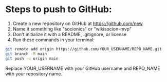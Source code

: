 # Steps to push to GitHub:

1. Create a new repository on GitHub at https://github.com/new
2. Name it something like "socionics" or "wikisocion-mvp"
3. Don't initialize it with a README, .gitignore, or license
4. Run these commands in your terminal:

```bash
git remote add origin https://github.com/YOUR_USERNAME/REPO_NAME.git
git branch -M main
git push -u origin main
```

Replace YOUR_USERNAME with your GitHub username and REPO_NAME with your repository name.
